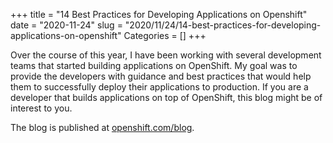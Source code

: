 +++
title = "14 Best Practices for Developing Applications on Openshift"
date = "2020-11-24"
slug = "2020/11/24/14-best-practices-for-developing-applications-on-openshift"
Categories = []
+++

Over the course of this year, I have been working with several development teams that started building applications on OpenShift. My goal was to provide the developers with guidance and best practices that would help them to successfully deploy their applications to production. If you are a developer that builds applications on top of OpenShift, this blog might be of interest to you.

The blog is published at [openshift.com/blog](https://www.openshift.com/blog/14-best-practices-for-developing-applications-on-openshift).
